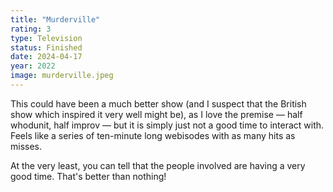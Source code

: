 ```yaml
---
title: "Murderville"
rating: 3
type: Television
status: Finished
date: 2024-04-17
year: 2022
image: murderville.jpeg
---
```


This could have been a much better show (and I suspect that the British show which inspired it very well might be), as I love the premise — half whodunit, half improv — but it is simply just not a good time to interact with. Feels like a series of ten-minute long webisodes with as many hits as misses.

At the very least, you can tell that the people involved are having a very good time. That's better than nothing!
